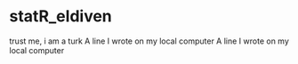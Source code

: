 # statR_eldiven
trust me, i am a turk
A line I wrote on my local computer
A line I wrote on my local computer
